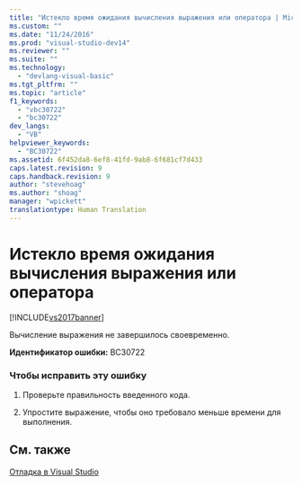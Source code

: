 ```yaml
---
title: "Истекло время ожидания вычисления выражения или оператора | Microsoft Docs"
ms.custom: ""
ms.date: "11/24/2016"
ms.prod: "visual-studio-dev14"
ms.reviewer: ""
ms.suite: ""
ms.technology: 
  - "devlang-visual-basic"
ms.tgt_pltfrm: ""
ms.topic: "article"
f1_keywords: 
  - "vbc30722"
  - "bc30722"
dev_langs: 
  - "VB"
helpviewer_keywords: 
  - "BC30722"
ms.assetid: 6f452da8-6ef8-41fd-9ab8-6f681cf7d433
caps.latest.revision: 9
caps.handback.revision: 9
author: "stevehoag"
ms.author: "shoag"
manager: "wpickett"
translationtype: Human Translation
---
```

# Истекло время ожидания вычисления выражения или оператора
[!INCLUDE[vs2017banner](../../../csharp/includes/vs2017banner.md)]

Вычисление выражения не завершилось своевременно.  
  
 **Идентификатор ошибки:** BC30722  
  
### Чтобы исправить эту ошибку  
  
1.  Проверьте правильность введенного кода.  
  
2.  Упростите выражение, чтобы оно требовало меньше времени для выполнения.  
  
## См. также  
 [Отладка в Visual Studio](/visual-studio/debugger/debugging-in-visual-studio)